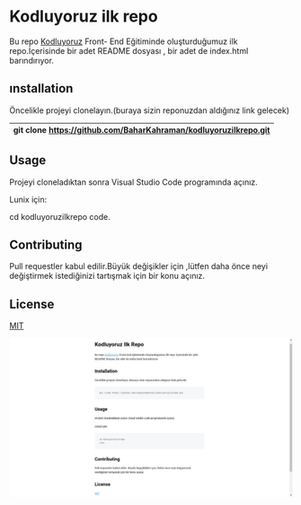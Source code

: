 # Kodluyoruz ilk repo
Bu repo [Kodluyoruz](https://www.kodluyoruz.org/) Front- End Eğitiminde oluşturduğumuz ilk repo.İçerisinde bir adet README dosyası , bir adet de index.html barındırıyor.
## ınstallation 
Öncelikle projeyi clonelayın.(buraya sizin reponuzdan aldığınız link gelecek)

|git clone https://github.com/BaharKahraman/kodluyoruzilkrepo.git| 
|:---:|

## Usage
Projeyi cloneladıktan sonra Visual Studio Code programında açınız.

Lunix için:

cd kodluyoruzilkrepo code.


## Contributing
Pull requestler kabul edilir.Büyük değişikler için ,lütfen daha önce neyi değiştirmek istediğinizi tartışmak için bir konu açınız.

## License
[MIT](https://choosealicense.com/licenses/mit/)


![](https://raw.githubusercontent.com/Kodluyoruz/taskforce/main/git/odev1/figures/markdown.png)

















